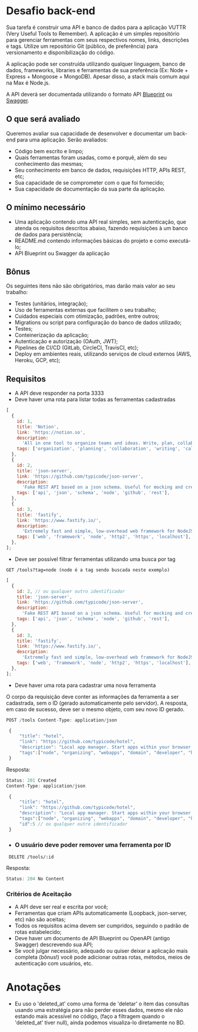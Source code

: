 # Desafio back-end

Sua tarefa é construir uma API e banco de dados para a aplicação VUTTR (Very Useful Tools to Remember). A aplicação é um simples repositório para gerenciar ferramentas com seus respectivos nomes, links, descrições e tags. Utilize um repositório Git (público, de preferência) para versionamento e disponibilização do código.

A aplicação pode ser construída utilizando qualquer linguagem, banco de dados, frameworks, libraries e ferramentas de sua preferência (Ex: Node + Express + Mongoose + MongoDB). Apesar disso, a stack mais comum aqui na Max é Node.js.

A API deverá ser documentada utilizando o formato API [Blueprint](https://apiblueprint.org/) ou [Swagger](https://swagger.io/docs/specification/basic-structure/).

## O que será avaliado

Queremos avaliar sua capacidade de desenvolver e documentar um back-end para uma aplicação. Serão avaliados:

- Código bem escrito e limpo;
- Quais ferramentas foram usadas, como e porquê, além do seu conhecimento das mesmas;
- Seu conhecimento em banco de dados, requisições HTTP, APIs REST, etc;
- Sua capacidade de se comprometer com o que foi fornecido;
- Sua capacidade de documentação da sua parte da aplicação.

## O mínimo necessário

- Uma aplicação contendo uma API real simples, sem autenticação, que atenda os requisitos descritos abaixo, fazendo requisições à um banco de dados para persistência;
- README.md contendo informações básicas do projeto e como executá-lo;
- API Blueprint ou Swagger da aplicação

## Bônus

Os seguintes itens não são obrigatórios, mas darão mais valor ao seu trabalho:

- Testes (unitários, integração);
- Uso de ferramentas externas que facilitem o seu trabalho;
- Cuidados especiais com otimização, padrões, entre outros;
- Migrations ou script para configuração do banco de dados utilizado;
- Testes;
- Conteinerização da aplicação;
- Autenticação e autorização (OAuth, JWT);
- Pipelines de CI/CD (GitLab, CircleCI, TravisCI, etc);
- Deploy em ambientes reais, utilizando serviços de cloud externos (AWS, Heroku, GCP, etc);

## Requisitos

- A API deve responder na porta 3333
- Deve haver uma rota para listar todas as ferramentas cadastradas

```javascript
[
  {
    id: 1,
    title: 'Notion',
    link: 'https://notion.so',
    description:
      'All in one tool to organize teams and ideas. Write, plan, collaborate, and get organized. ',
    tags: ['organization', 'planning', 'collaboration', 'writing', 'calendar'],
  },
  {
    id: 2,
    title: 'json-server',
    link: 'https://github.com/typicode/json-server',
    description:
      'Fake REST API based on a json schema. Useful for mocking and creating APIs for front-end devs to consume in coding challenges.',
    tags: ['api', 'json', 'schema', 'node', 'github', 'rest'],
  },
  {
    id: 3,
    title: 'fastify',
    link: 'https://www.fastify.io/',
    description:
      'Extremely fast and simple, low-overhead web framework for NodeJS. Supports HTTP2.',
    tags: ['web', 'framework', 'node', 'http2', 'https', 'localhost'],
  },
];
```

- Deve ser possível filtrar ferramentas utilizando uma busca por tag

`GET /tools?tag=node (node é a tag sendo buscada neste exemplo)`

```javascript
[
  {
    id: 2, // ou qualquer outro identificador
    title: 'json-server',
    link: 'https://github.com/typicode/json-server',
    description:
      'Fake REST API based on a json schema. Useful for mocking and creating APIs for front-end devs to consume in coding challenges.',
    tags: ['api', 'json', 'schema', 'node', 'github', 'rest'],
  },
  {
    id: 3,
    title: 'fastify',
    link: 'https://www.fastify.io/',
    description:
      'Extremely fast and simple, low-overhead web framework for NodeJS. Supports HTTP2.',
    tags: ['web', 'framework', 'node', 'http2', 'https', 'localhost'],
  },
];
```

- Deve haver uma rota para cadastrar uma nova ferramenta

O corpo da requisição deve conter as informações da ferramenta a ser cadastrada, sem o ID (gerado automaticamente pelo servidor). A resposta, em caso de sucesso, deve ser o mesmo objeto, com seu novo ID gerado.

```javascript
POST /tools Content-Type: application/json
```

```javascript
 {
     "title": "hotel",
     "link": "https://github.com/typicode/hotel",
     "description": "Local app manager. Start apps within your browser, developer tool with local .localhost domain and https out of the box.",
     "tags":["node", "organizing", "webapps", "domain", "developer", "https", "proxy"]
 }
```

Resposta:

```javascript
Status: 201 Created
Content-Type: application/json
```

```javascript
 {
     "title": "hotel",
     "link": "https://github.com/typicode/hotel",
     "description": "Local app manager. Start apps within your browser, developer tool with local .localhost domain and https out of the box.",
     "tags":["node", "organizing", "webapps", "domain", "developer", "https", "proxy"],
     "id":5 // ou qualquer outro identificador
 }
```

- ### O usuário deve poder remover uma ferramenta por ID

` DELETE /tools/:id`

Resposta:

```javascript
Status: 204 No Content
```

### Critérios de Aceitação

- A API deve ser real e escrita por você;
- Ferramentas que criam APIs automaticamente (Loopback, json-server, etc) não são aceitas;
- Todos os requisitos acima devem ser cumpridos, seguindo o padrão de rotas estabelecido;
- Deve haver um documento de API Blueprint ou OpenAPI (antigo Swagger) descrevendo sua API;
- Se você julgar necessário, adequado ou quiser deixar a aplicação mais completa (bônus!) você pode adicionar outras rotas, métodos, meios de autenticação com usuários, etc.

# Anotações

- Eu uso o 'deleted_at' como uma forma de 'deletar' o item das consultas usando uma estratégia para não perder esses dados, mesmo ele não estando mais acessível no código, (faço a filtragem quando o 'deleted_at' tiver null), ainda podemos visualiza-lo diretamente no BD.

